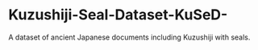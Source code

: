 # Kuzushiji-Seal-Dataset-KuSeD-
A dataset of ancient Japanese documents including Kuzushiji with seals.
